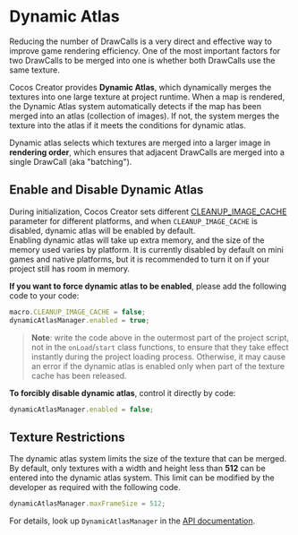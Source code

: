 # Dynamic Atlas

Reducing the number of DrawCalls is a very direct and effective way to improve game rendering efficiency. One of the most important factors for two DrawCalls to be merged into one is whether both DrawCalls use the same texture.

Cocos Creator provides **Dynamic Atlas**, which dynamically merges the textures into one large texture at project runtime. When a map is rendered, the Dynamic Atlas system automatically detects if the map has been merged into an atlas (collection of images). If not, the system merges the texture into the atlas if it meets the conditions for dynamic atlas.

Dynamic atlas selects which textures are merged into a larger image in **rendering order**, which ensures that adjacent DrawCalls are merged into a single DrawCall (aka "batching").

## Enable and Disable Dynamic Atlas

During initialization, Cocos Creator sets different [CLEANUP_IMAGE_CACHE](__APIDOC__/en/#/docs/3.3/en/core/ObjectLiteral/macro?id=cleanup_image_cache) parameter for different platforms, and when `CLEANUP_IMAGE_CACHE` is disabled, dynamic atlas will be enabled by default. <br>
Enabling dynamic atlas will take up extra memory, and the size of the memory used varies by platform. It is currently disabled by default on mini games and native platforms, but it is recommended to turn it on if your project still has room in memory.

**If you want to force dynamic atlas to be enabled**, please add the following code to your code:

```ts
macro.CLEANUP_IMAGE_CACHE = false;
dynamicAtlasManager.enabled = true;
```

> **Note**: write the code above in the outermost part of the project script, not in the `onLoad`/`start` class functions, to ensure that they take effect instantly during the project loading process. Otherwise, it may cause an error if the dynamic atlas is enabled only when part of the texture cache has been released.

**To forcibly disable dynamic atlas**, control it directly by code:

```ts
dynamicAtlasManager.enabled = false;
```

## Texture Restrictions

The dynamic atlas system limits the size of the texture that can be merged. By default, only textures with a width and height less than **512** can be entered into the dynamic atlas system. This limit can be modified by the developer as required with the following code.

```ts
dynamicAtlasManager.maxFrameSize = 512;
```

For details, look up `DynamicAtlasManager` in the [API documentation](__APIDOC__/en/#/).
